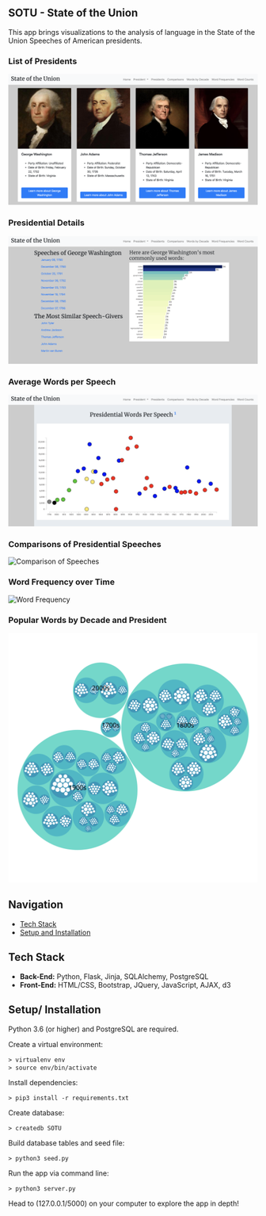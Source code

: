 
## SOTU - State of the Union

This app brings visualizations to the analysis of language in the State of the Union Speeches of American presidents.

### List of Presidents
![Presidents](/static/img/presidents.png)


### Presidential Details
![George Washington Details](/static/img/details.png)


### Average Words per Speech
![Words per Speech](/static/img/words_per_speech.png)


### Comparisons of Presidential Speeches
![Comparison of Speeches](/static/img/comparison.gif)


### Word Frequency over Time
![Word Frequency](/static/img/frequency.gif)


### Popular Words by Decade and President
![Words by Decade](/static/img/word_decade.svg)


## Navigation
* [Tech Stack](#tech-stack)
* [Setup and Installation](#setup)

## <a name="tech-stack"></a>Tech Stack
* **Back-End:** Python, Flask, Jinja, SQLAlchemy, PostgreSQL
* **Front-End:** HTML/CSS, Bootstrap, JQuery, JavaScript, AJAX, d3

## <a name="setup"></a>Setup/ Installation
Python 3.6 (or higher) and PostgreSQL are required.

Create a virtual environment:
```
> virtualenv env
> source env/bin/activate
```

Install dependencies:
```
> pip3 install -r requirements.txt 
```

Create database:
```
> createdb SOTU
```

Build database tables and seed file:
```
> python3 seed.py
```
Run the app via command line:
```
> python3 server.py
```

Head to (127.0.0.1/5000) on your computer to explore the app in depth!

